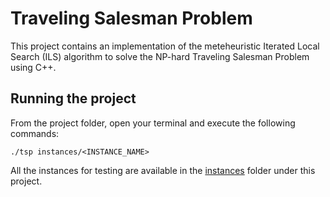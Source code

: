 # Traveling Salesman Problem
This project contains an implementation of the meteheuristic Iterated Local Search (ILS) algorithm to solve the NP-hard Traveling Salesman Problem using C++.

## Running the project
From the project folder, open your terminal and execute the following commands:

```
./tsp instances/<INSTANCE_NAME>
```

All the instances for testing are available in the [instances](https://github.com/fredericoguerra/TravelingSalesmanProblem/tree/main/instances) folder under this project.
